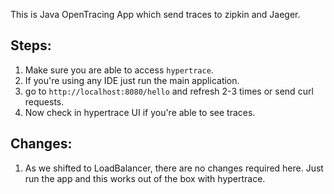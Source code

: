This is Java OpenTracing App which send traces to zipkin and Jaeger.

## Steps:
1. Make sure you are able to access `hypertrace`.
2. If you're using any IDE just run the main application.
3. go to `http://localhost:8080/hello` and refresh 2-3 times or send curl requests.
4. Now check in hypertrace UI if you're able to see traces.

## Changes:
1. As we shifted to LoadBalancer, there are no changes required here. Just run the app and this works out of the box with hypertrace.
